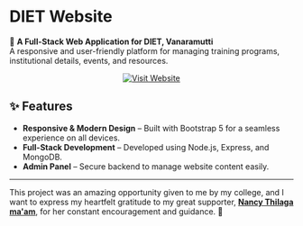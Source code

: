 # DIET Website

🚀 **A Full-Stack Web Application for DIET, Vanaramutti**  
A responsive and user-friendly platform for managing training programs, institutional details, events, and resources.

<p align="center">
<a href="https://diettut.org"><img src="https://img.shields.io/badge/Visit-Website-72ceff?style=for-the-badge" alt="Visit Website"></a>
</p>

## ✨ Features

- **Responsive & Modern Design** – Built with Bootstrap 5 for a seamless experience on all devices.
- **Full-Stack Development** – Developed using Node.js, Express, and MongoDB.
- **Admin Panel** – Secure backend to manage website content easily.

---

This project was an amazing opportunity given to me by my college, and I want to express my heartfelt gratitude to my great supporter, **[Nancy Thilaga ma'am](https://www.linkedin.com/in/nancy-thilaga-321a046/)**, for her constant encouragement and guidance. 🙌
